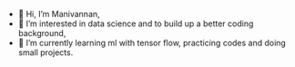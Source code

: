 - 👋 Hi, I’m Manivannan,
- 👀 I’m interested in data science and to build up a better coding background,
- 🌱 I’m currently learning ml with tensor flow, practicing codes and doing small projects.

<!---
invoqer/invoqer is a ✨ special ✨ repository because its `README.md` (this file) appears on your GitHub profile.
You can click the Preview link to take a look at your changes.
--->
